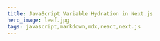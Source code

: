```yaml
---
title: JavaScript Variable Hydration in Next.js
hero_image: leaf.jpg
tags: javascript,markdown,mdx,react,next.js
---
```

